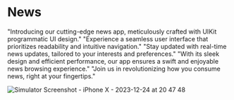 # News
"Introducing our cutting-edge news app, meticulously crafted with UIKit programmatic UI design."
"Experience a seamless user interface that prioritizes readability and intuitive navigation."
"Stay updated with real-time news updates, tailored to your interests and preferences."
"With its sleek design and efficient performance, our app ensures a swift and enjoyable news browsing experience."
"Join us in revolutionizing how you consume news, right at your fingertips."

![Simulator Screenshot - iPhone X - 2023-12-24 at 20 47 48](https://github.com/ZiyaZaidov/News/assets/125656380/b05cb345-115d-405a-8c67-0287004c394b)
